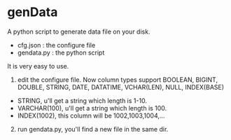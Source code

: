 # genData
A python script to generate data file on your disk.
- cfg.json : the configure file
- gendata.py :  the python script

It is very easy to use.

1. edit the configure file.
Now column types support BOOLEAN, BIGINT, DOUBLE, STRING, DATE, DATATIME, VCHAR(LEN), NULL, INDEX(BASE)
- STRING, u'll get a string which length is 1-10.
- VARCHAR(100), u'll get a string which length is 100.
- INDEX(1002), this column will be 1002,1003,1004,...

2. run gendata.py, you'll find a new file in the same dir.
